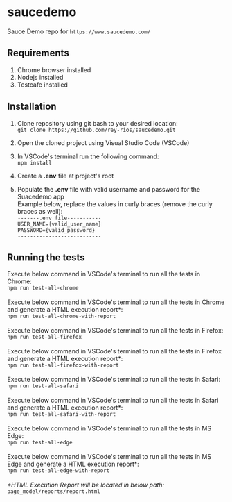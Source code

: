 # saucedemo
Sauce Demo repo for `https://www.saucedemo.com/`

## Requirements
1. Chrome browser installed
2. Nodejs installed
3. Testcafe installed

## Installation

1. Clone repository using git bash to your desired location:
</br> `git clone https://github.com/rey-rios/saucedemo.git`

2. Open the cloned project using Visual Studio Code (VSCode)

3. In VSCode's terminal run the following command:
</br> `npm install`

4. Create a **.env** file at project's root

5. Populate the **.env** file with valid username and password for the Suacedemo app
</br>Example below, replace the values in curly braces (remove the curly braces as well):
</br>`-------.env file-----------`
</br>`USER_NAME={valid_user_name}`
</br>`PASSWORD={valid_password}`
</br>`---------------------------`

## Running the tests
Execute below command in VSCode's terminal to run all the tests in Chrome:
</br>`npm run test-all-chrome`
</br></br>
Execute below command in VSCode's terminal to run all the tests in Chrome and generate a HTML execution report*:
</br>`npm run test-all-chrome-with-report`
</br></br>
Execute below command in VSCode's terminal to run all the tests in Firefox:
</br>`npm run test-all-firefox`
</br></br>Execute below command in VSCode's terminal to run all the tests in Firefox and generate a HTML execution report*:
</br>`npm run test-all-firefox-with-report`
</br></br>
Execute below command in VSCode's terminal to run all the tests in Safari:
</br>`npm run test-all-safari`
</br></br>Execute below command in VSCode's terminal to run all the tests in Safari and generate a HTML execution report*:
</br>`npm run test-all-safari-with-report`
</br></br>
Execute below command in VSCode's terminal to run all the tests in MS Edge:
</br>`npm run test-all-edge`
</br></br>Execute below command in VSCode's terminal to run all the tests in MS Edge and generate a HTML execution report*:
</br>`npm run test-all-edge-with-report`
</br></br>*\*HTML Execution Report will be located in below path:*
</br>`page_model/reports/report.html`
